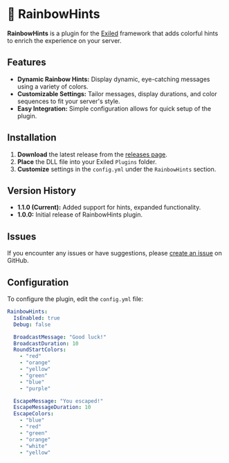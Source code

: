 # 🌈 **RainbowHints**

**RainbowHints** is a plugin for the [Exiled](https://github.com/galaxy119/EXILED) framework that adds colorful hints to enrich the experience on your server.

## Features
- **Dynamic Rainbow Hints:** Display dynamic, eye-catching messages using a variety of colors.
- **Customizable Settings:** Tailor messages, display durations, and color sequences to fit your server's style.
- **Easy Integration:** Simple configuration allows for quick setup of the plugin.

## Installation
1. **Download** the latest release from the [releases page](https://github.com/Mruczek2137/Rainbow-Hints-Broadcasts/releases).
2. **Place** the DLL file into your Exiled `Plugins` folder.
3. **Customize** settings in the `config.yml` under the `RainbowHints` section.

## Version History
- **1.1.0 (Current):** Added support for hints, expanded functionality.
- **1.0.0:** Initial release of RainbowHints plugin.

## Issues
If you encounter any issues or have suggestions, please [create an issue](https://github.com/Mruczek2137/Rainbow-Hints-Broadcasts/issues) on GitHub.

## Configuration
To configure the plugin, edit the `config.yml` file:

```yaml
RainbowHints:
  IsEnabled: true
  Debug: false

  BroadcastMessage: "Good luck!"
  BroadcastDuration: 10
  RoundStartColors:
    - "red"
    - "orange"
    - "yellow"
    - "green"
    - "blue"
    - "purple"

  EscapeMessage: "You escaped!"
  EscapeMessageDuration: 10
  EscapeColors:
    - "blue"
    - "red"
    - "green"
    - "orange"
    - "white"
    - "yellow"
